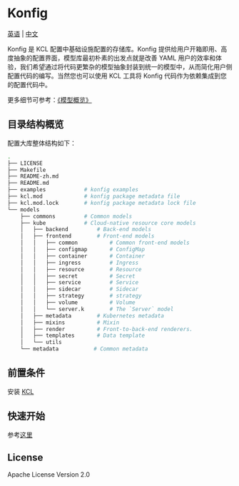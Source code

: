 # Konfig

[英语](README.md) | [中文](README-zh.md)

Konfig 是 KCL 配置中基础设施配置的存储库。Konfig 提供给用户开箱即用、高度抽象的配置界面，模型库最初朴素的出发点就是改善 YAML 用户的效率和体验，我们希望通过将代码更繁杂的模型抽象封装到统一的模型中，从而简化用户侧配置代码的编写。当然您也可以使用 KCL 工具将 Konfig 代码作为依赖集成到您的配置代码中。

更多细节可参考：[《模型概览》](https://kcl-lang.io/docs/user_docs/guides/working-with-konfig/overview)

## 目录结构概览

配置大库整体结构如下：

```bash
.
├── LICENSE
├── Makefile
├── README-zh.md
├── README.md
├── examples            # konfig examples
├── kcl.mod             # konfig package metadata file
├── kcl.mod.lock        # konfig package metadata lock file
└── models
    ├── commons         # Common models
    ├── kube            # Cloud-native resource core models
    │   ├── backend         # Back-end models
    │   ├── frontend        # Front-end models
    │   │   ├── common          # Common front-end models
    │   │   ├── configmap       # ConfigMap
    │   │   ├── container       # Container
    │   │   ├── ingress         # Ingress
    │   │   ├── resource        # Resource
    │   │   ├── secret          # Secret
    │   │   ├── service         # Service
    │   │   ├── sidecar         # Sidecar
    │   │   ├── strategy        # strategy
    │   │   ├── volume          # Volume
    │   │   └── server.k        # The `Server` model
    │   ├── metadata        # Kubernetes metadata
    │   ├── mixins          # Mixin
    │   ├── render          # Front-to-back-end renderers.
    │   ├── templates       # Data template
    │   └── utils
    └── metadata           # Common metadata
```

## 前置条件

安装 [KCL](https://kcl-lang.io/docs/user_docs/guides/package-management/installation)

## 快速开始

参考[这里](https://kcl-lang.io/docs/user_docs/guides/working-with-konfig/guide)

## License

Apache License Version 2.0
